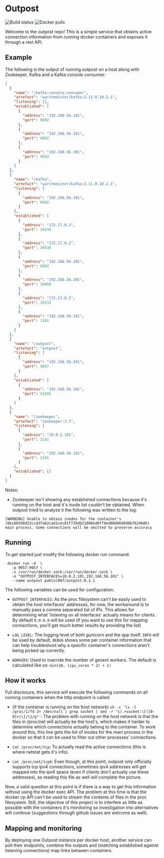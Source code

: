# Outpost

![Build status](https://img.shields.io/docker/build/pablol007/outpost.svg)
![Docker pulls](https://img.shields.io/docker/pulls/pablol007/outpost.svg)

Welcome to the outpost repo! This is a simple service that obtains active connection information from running docker
containers and exposes it through a rest API.

## Example
The following is the output of running outpost on a host along with Zookeeper, Kafka and a Kafka console consumer:

```json
[
  {
    "name": "/kafka-console-consumer",
    "artefact": "wurstmeister/kafka:2.11-0.10.2.1",
    "listening": [],
    "established": [
      {
        "address": "192.168.56.101",
        "port": 9092
      },
      {
        "address": "192.168.56.101",
        "port": 9092
      },
      {
        "address": "192.168.56.101",
        "port": 9092
      }
    ]
  },
  {
    "name": "/kafka",
    "artefact": "wurstmeister/kafka:2.11-0.10.2.1",
    "listening": [
      {
        "address": "192.168.56.101",
        "port": 9092
      }
    ],
    "established": [
      {
        "address": "172.17.0.2",
        "port": 39534
      },
      {
        "address": "172.17.0.2",
        "port": 39536
      },
      {
        "address": "192.168.56.101",
        "port": 9092
      },
      {
        "address": "192.168.56.101",
        "port": 38000
      },
      {
        "address": "172.17.0.2",
        "port": 39532
      },
      {
        "address": "192.168.56.101",
        "port": 2181
      }
    ]
  },
  {
    "name": "/outpost",
    "artefact": "outpost",
    "listening": [
      {
        "address": "192.168.56.101",
        "port": 9057
      }
    ],
    "established": [
      {
        "address": "192.168.56.102",
        "port": 52495
      }
    ]
  },
  {
    "name": "/zookeeper",
    "artefact": "zookeeper:3.5",
    "listening": [
      {
        "address": "10.0.2.101",
        "port": 2181
      },
      {
        "address": "192.168.56.101",
        "port": 2181
      }
    ],
    "established": []
  }
]
```

Notes:

- Zookeeper isn't showing any established connections because it's running on the host and it's inode list couldn't be
obtained. When outpost tried to analyze it the following was written to the log:

`[WARNING] Unable to obtain inodes for the container's (6bc66590d22ccd3fab2cad1c4c81f739db21808ed6ff9ed00d8698d0bf624b0b) main process. Some connections will be omitted
to preserve accuracy`

## Running
To get started just modify the following docker run command:

```shell
 docker run -d  \
   -p 9057:9057 \
   -v /var/run/docker.sock:/var/run/docker.sock \
   -e "OUTPOST_INTERFACES=10.0.2.101,192.168.56.101" \
   --name outpost pablol007/outpost:0.1.1
```

The following variables can be used for configuration:

- `OUTPOST_INTERFACES`: As the proc filesystem can't be easily used to obtain the host interfaces' addresses, for now,
the workaround is to manually pass a comma separated list of IPs. This allows for determining what 'listening on all 
interfaces' actually means for clients. By default `0.0.0.0` will be used (if you want to use this for mapping
connections, you'll get much better results by providing the list)

- `LOG_LEVEL`: The logging level of both gunicorn and the app itself. `INFO` will be used by default, `DEBUG` shows some
 per container information that can help troubleshoot why a specific container's connections aren't being picked up
 correctly.

- `WORKERS`: Used to override the number of gevent workers. The default is calculated like so:
`min(10, (cpu_cores * 2) + 1)`

## How it works
Full disclosure, this service will execute the following commands on all running containers when the http endpoint is
called:

- (if the container is running on the host network) `sh -c 'ls -l /proc/1/fd 2> /dev/null | grep socket | sed -r "s/.+socket:\[([0-9]+)\]/\1/g"'`:
The problem with running on the host network is that the files in /proc/net will actually be the host's, which makes it
harder to determine which connections actually belong to the container. To work around this, this line gets the list of
inodes for the main process in the docker so that it can be used to filter out other processes' connections.

- `cat /proc/net/tcp`: To actually read the active connections (this is where netstat gets it's info).

- `cat /proc/net/tcp6`: Even though, at this point, outpost only officially supports tcp ipv4 connections, sometimes
ipv4 addresses will get mapped into the ipv6 space (even if clients don't actually use these addresses), so reading this
file as well will complete the picture.

Now, a valid question at this point is if there is a way to get this information without using the docker exec API. The
problem at this time is that the docker cp API can't be used to stream the contents of files in the proc filesystem.
Still, the objective of this project is to interfere as little as possible with the containers it's monitoring so
investigation into alternatives will continue (suggestions through github issues are welcome as well).

## Mapping and monitoring
By deploying one Outpost instance per docker host, another service can poll their endpoints, combine the outputs and
(matching established against listening connections) map links between containers. 